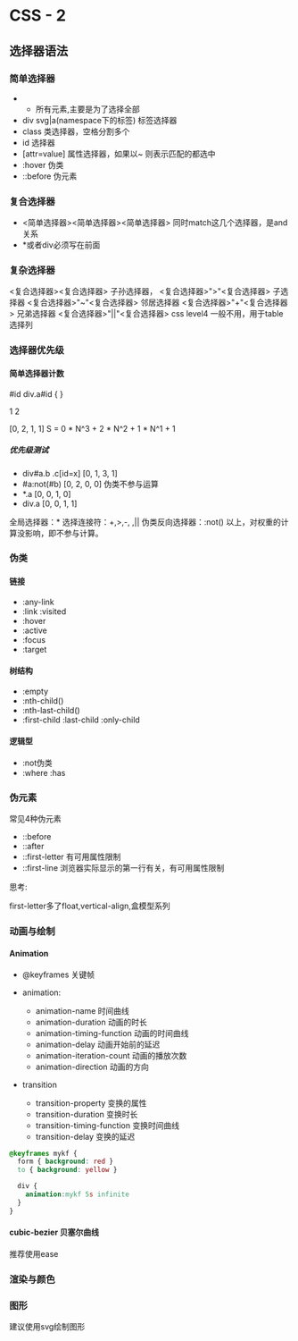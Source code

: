 # CSS - 2

## 选择器语法
### 简单选择器
* * 所有元素,主要是为了选择全部
* div svg|a(namespace下的标签) 标签选择器
* class 类选择器，空格分割多个
* id 选择器
* [attr=value] 属性选择器，如果以~ 则表示匹配的都选中
* :hover 伪类
* ::before 伪元素

### 复合选择器
* <简单选择器><简单选择器><简单选择器> 同时match这几个选择器，是and关系
* *或者div必须写在前面
### 复杂选择器
<复合选择器><sp><复合选择器> 子孙选择器，
<复合选择器>">"<复合选择器> 子选择器
<复合选择器>"~"<复合选择器> 邻居选择器
<复合选择器>"+"<复合选择器> 兄弟选择器
<复合选择器>"||"<复合选择器>  css level4 一般不用，用于table选择列

### 选择器优先级
#### 简单选择器计数

#id div.a#id { }

 1         2

[0, 2, 1, 1]   S = 0 * N^3 + 2 * N^2 + 1 * N^1 + 1

##### 优先级测试
* div#a.b .c[id=x] [0, 1, 3, 1]
* #a:not(#b) [0, 2, 0, 0]  伪类不参与运算
* *.a [0, 0, 1, 0]
* div.a [0, 0, 1, 1]

全局选择器：*
选择连接符：+,>,-, ,||
伪类反向选择器：:not()
以上，对权重的计算没影响，即不参与计算。

### 伪类
#### 链接
* :any-link
* :link :visited
* :hover
* :active
* :focus
* :target

#### 树结构
* :empty
* :nth-child()
* :nth-last-child()
* :first-child :last-child :only-child

#### 逻辑型
* :not伪类
* :where :has

### 伪元素
常见4种伪元素
* ::before
* ::after
* ::first-letter 有可用属性限制
* ::first-line  浏览器实际显示的第一行有关，有可用属性限制

思考:

first-letter多了float,vertical-align,盒模型系列

### 动画与绘制

#### Animation
* @keyframes 关键帧
* animation: 
  * animation-name 时间曲线
  * animation-duration 动画的时长
  * animation-timing-function 动画的时间曲线
  * animation-delay 动画开始前的延迟
  * animation-iteration-count 动画的播放次数
  * animation-direction 动画的方向

* transition 
  * transition-property 变换的属性
  * transition-duration 变换时长
  * transition-timing-function 变换时间曲线
  * transition-delay 变换的延迟

```css
@keyframes mykf {
  form { background: red }
  to { background: yellow }

  div {
    animation:mykf 5s infinite
  }
}
```
#### cubic-bezier 贝塞尔曲线
推荐使用ease

### 渲染与颜色

### 图形
建议使用svg绘制图形